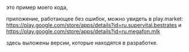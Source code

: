 это пример моего кода, 

приложение, работающее без ошибок, можно увидеть в play.market:
       https://play.google.com/store/apps/details?id=ru.supervital.bestrates
	   и
	   https://play.google.com/store/apps/details?id=ru.megafon.mlk
	   
здесь выложены версии, которые находятся в разработке.